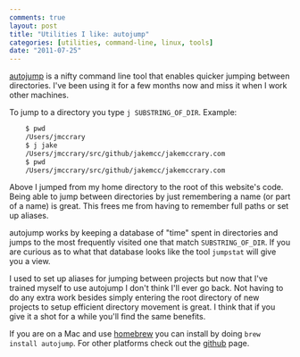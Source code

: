 ```yaml
---
comments: true
layout: post
title: "Utilities I like: autojump"
categories: [utilities, command-line, linux, tools]
date: "2011-07-25"
---
```


[autojump](https://github.com/joelthelion/autojump) is a nifty command line tool that enables quicker jumping between directories. I've been using it for a few months now and miss it when I work other machines.

To jump to a directory you type `j SUBSTRING_OF_DIR`. Example:

``` bash
    $ pwd
    /Users/jmccrary
    $ j jake
    /Users/jmccrary/src/github/jakemcc/jakemccrary.com
    $ pwd
    /Users/jmccrary/src/github/jakemcc/jakemccrary.com
```

Above I jumped from my home directory to the root of this website's code. Being able to jump between directories by just remembering a name (or part of a name) is great. This frees me from having to remember full paths or set up aliases.

autojump works by keeping a database of "time" spent in directories and jumps to the most frequently visited one that match `SUBSTRING_OF_DIR`. If you are curious as to what that database looks like the tool `jumpstat` will give you a view.

I used to set up aliases for jumping between projects but now that I've trained myself to use autojump I don't think I'll ever go back. Not having to do any extra work besides simply entering the root directory of new projects to setup efficient directory movement is great. I think that if you give it a shot for a while you'll find the same benefits.

If you are on a Mac and use [homebrew](https://github.com/mxcl/homebrew) you can install by doing `brew install autojump`. For other platforms check out the [github](https://github.com/joelthelion/autojump) page.

